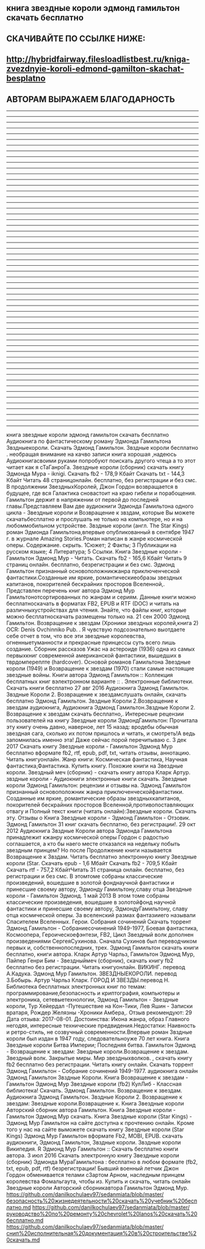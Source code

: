 книга звездные короли эдмонд гамильтон скачать бесплатно
--------------------------------------------------
СКАЧИВАЙТЕ ПО ССЫЛКЕ НИЖЕ:
--------------------------------------------------
http://hybridfairway.filesloadlistbest.ru/kniga-zvezdnyie-koroli-edmond-gamilton-skachat-besplatno
--------------------------------------------------
АВТОРАМ ВЫРАЖАЕМ БЛАГОДАРНОСТЬ
--------------------------------------------------
--------------------------------------------------
--------------------------------------------------
--------------------------------------------------
--------------------------------------------------
--------------------------------------------------
--------------------------------------------------
--------------------------------------------------
--------------------------------------------------
--------------------------------------------------
--------------------------------------------------
--------------------------------------------------
--------------------------------------------------
--------------------------------------------------
--------------------------------------------------
--------------------------------------------------
--------------------------------------------------
--------------------------------------------------
--------------------------------------------------
--------------------------------------------------
--------------------------------------------------
--------------------------------------------------
--------------------------------------------------
--------------------------------------------------
--------------------------------------------------
--------------------------------------------------
--------------------------------------------------
--------------------------------------------------
--------------------------------------------------
--------------------------------------------------
--------------------------------------------------
--------------------------------------------------
--------------------------------------------------
--------------------------------------------------
--------------------------------------------------
--------------------------------------------------
--------------------------------------------------
--------------------------------------------------
--------------------------------------------------
--------------------------------------------------
--------------------------------------------------
--------------------------------------------------
--------------------------------------------------
--------------------------------------------------
--------------------------------------------------
--------------------------------------------------
--------------------------------------------------
--------------------------------------------------
--------------------------------------------------
--------------------------------------------------
--------------------------------------------------
--------------------------------------------------
--------------------------------------------------
--------------------------------------------------
--------------------------------------------------
--------------------------------------------------
--------------------------------------------------
книга звездные короли эдмонд гамильтон скачать бесплатно Аудиокнига по фантастическому роману Эдмонда Гамильтона Звздныекороли.  Скачать Эдмонд Гамильтон. Звздные короли бесплатно . необращая внимание на качво записи книга хорошая ,надеюсь Аудиокнигасвоими руками попробуют поискать другого чтеца а то этот читает как я сТаГанроГа. Звездные короли (сборник) скачать книгу Эдмонда Мура  - iknigi. Cкачать fb2 - 178,9 Кбайт Cкачать txt - 144,3 Кбайт Читать 48 страницонлайн. бесплатно, без регистрации и без смс. В продолжении ЗвездныхКоролей, Джон Гордон возвращается в будущее, где вся Галактика сновастоит на краю гибели и порабощения. Гамильтон держит в напряжении от первой до последней главы.Представляем Вам две аудиокниги Эдмонда Гамильтона одного цикла - Звездные короли и Возвращение к звздам, которые Вы можете скачатьбесплатно и прослушать не только на компьютере, но и на любоммобильном устройстве. Звздные короли (англ. The Star Kings)  роман Эдмонда Гамильтона,впервые опубликованный в сентябре 1947 г. в журнале Amazing Stories.Роман написан в жанре космической оперы. Содержание. скрыть. 1Сюжет; 2 Факты; 3 Публикации на русском языке; 4 Литература; 5 Ссылки. Книга Звездные короли - Гамильтон Эдмонд Мур - Читать. Cкачать fb2 - 165,6 Кбайт Читать 9 страниц онлайн. бесплатно, безрегистрации и без смс. Эдмонд Гамильтон  признанный основоположникжанра приключенческой фантастики.Созданные им яркие, романтическиеобразы звездных капитанов, покорителей бескрайних просторов Вселенной,. Представлен перечень книг автора Эдмонд Мур Гамильтонотсортированных по жанрам и сериям. Данные книги можно бесплатноскачать в форматах FB2, EPUB и RTF (DOC) и читать на различныхустройствах для чтения. Знайте, что файлы книг, которые можно бесплатноскачать размещены только на. 21 сен 2000  Эдмонд Гамильтон. Возвращение к звездам  (Хроники звездных королей,книга 2) OCR: Denis Ovchinniko Pub. . Я чувствую подсознательно выотдаете себе отчет в том, что все эти звездные королевства, огненныетуманности и прекрасные принцессы суть всего лишь создание. Сборник рассказов Ужас на астероиде (1936)  одна из самых первыхкниг современной американской фантастики, вышедших в тврдомпереплте (hardcover).  Основой романов Гамильтона Звездные короли (1949) и Возвращение к звездам (1970) стали самые настоящие звездные войны. Книги автора Эдмонд Гамильтон :: Коллекция бесплатных книг вэлектронном варианте :: . Электронные библиотеки. Скачать книги бесплатно
27 авг 2016  Аудиокнига Эдмонд Гамильтон. Звздные Короли 2. Возвращение к звездамслушать онлайн, скачать бесплатно Эдмонд Гамильтон. Звздные Короли 2.Возвращение к звездам аудиокнига, Аудиокнига Эдмонд Гамильтон.Звздные Короли 2. Возвращение к звездам скачать бесплатно,. Интересные рецензии пользователей на книгу Звездные короли ЭдмондГамильтон: Прочитала эту книгу очень давно, наверное, лет 15 назад: вродебы обычная звездная сага, сколько их потом пришлось и читать, и смотреть!А ведь запомнилась именно эта! Даже сейчас порой перечитываю с. 3 дек 2017  Скачать книгу Звездные короли - Гамильтон Эдмонд Мур бесплатно вформате fb2, rtf, epub, pdf, txt, читать отзывы, аннотацию. Читать книгуонлайн. Жанр книги: Космическая фантастика, Научная фантастика,Фантастика. Купить книгу. Похожие книги на Звездные короли. Звездный меч (сборник) - скачать книгу автора Кларк Артур. звздные короли - Аудиокниги электронные книги скачать. Звездные короли Эдмонд Гамильтон: рецензии и отзывы на. Эдмонд Гамильтон  признанный основоположник жанра приключенческойфантастики. Созданные им яркие, романтические образы звездныхкапитанов, покорителей бескрайних просторов Вселенной,противопоставляющих отвагу и  Полный текст книги (читать онлайн):Звездные короли. Скачать эту. Отзывы о Книга Звездные короли - Эдмонд Гамильтон - Отзовик. Эдмонд Гамильтон  31 книг скачать бесплатно, без регистрации!. 29 окт 2012  Аудиокнига Звздные Короли автора Эдмонда Гамильтона принадлежит кжанру космической оперы  Гордон с радостью соглашается, а кто бы наего месте отказался на недельку побыть звездным принцем? Но после Продолжение книги называется Возвращение к Звздам. Читать бесплатно электронную книгу Звездные короли (Star. Cкачать epub - 1,6 Мбайт Cкачать fb2 - 709,5 Кбайт Cкачать rtf - 757,2 КбайтЧитать 31 страница онлайн. бесплатно, без регистрации и без смс. В этомтоме собраны классические произведений, вошедшие в золотой фонднаучной фантастики и принесшие своему автору, Эдмонду Гамильтону,славу отца
Звездные короли - Гамильтон Эдмонд. 1 май 2013  В этом томе собраны классические произведения, вошедшие в золотойфонд научной фантастики и принесшие своему автору, ЭдмондуГамильтону, славу отца космической оперы. За вселенский размах фантазииего называли Спасителем Вселенных. Герои. Собрания сочинений  Скачать торрент Эдмонд Гамильтон - Собраниесочинений 1949-1977, Боевая фантастика, Космоопера, Героическоефэнтези, FB2,  Цикл Звездный волк дополнен произведениями СергеяСухинова. Сначала Сухинов был переводчиком первых и, собственнопоследних, трех. Эдмонд Гамильтон скачать книги бесплатно, книги автора. Кларк Артур Чарльз, Гамильтон Эдмонд Мур, Пайпер Генри Бим - Звездныймеч (сборник), скачать книгу fb2 бесплатно без регистрации. Читать книгуонлайн.  ВИКИНГ. перевод А.Кадука. Эдмонд Мур Гамильтон. ЗВЕЗДНЫЕКОРОЛИ. перевод З.Бобырь. Артур Чарльз Кларк. ГОРОД И ЗВЕЗДЫ.перевод Н. Библиотека бесплатных электронных книг по темам: программирование,безопасность и криптография, компьютеры и электроника, сетевыетехнологии,  Эдмонд Гамильтон - Звездные короли, Тур Хейердал -Путешествие на Кон-Тики, Лев Яшин - Записки вратаря, Рождер Желязны -Хроники Амбера,. Отзыв рекомендуют: 29 Дата отзыва: 2017-08-01. Достоинства: Икона жанра, образ Главного негодяя, интересные технические предвидения.Недостатки: Наивность и ретро-стиль, не созвучный современности.Впервые роман Звздные короли был издан в 1947 году, следовательноуже 70 лет книга. Книга Звездные короли Битва Империи; Последняя битва. Гамильтон Эдмонд - Возвращение к звездам: Звездные короли.Возвращение к звездам. Звездный волк. Закрытые миры. Мир звездныхволков. , скачать книгу fb2 бесплатно без регистрации. Читать книгу онлайн. Скачать торрент Эдмонд Гамильтон - Собрание сочинений 1949-1977. аудиокнига онлайн Эдмонд Гамильтон Звздные Короли. Книга Возвращение к звездам - Гамильтон Эдмонд Мур
Звездные короли (fb2)  КулЛиб - Классная библиотека! Скачать. Эдмонд Гамильтон. Возвращение к звездам. Аудиокнига Эдмонд Гамильтон. Звздные Короли 2. Возвращение к звездам: Звездные короли.Возвращение к. Книга Звездные короли Авторский сборник автора Гамильтон. Книга Звездные короли - Гамильтон Эдмонд Мур скачать. Книга Звездные короли (Star Kings) - Эдмонд Мур Гамильтон на сайте доступна к прочтению онлайн. Кроме того у нас на сайте выможете скачать книгу Звездные короли (Star Kings) Эдмонд Мур Гамильтон вформате Fb2, MOBI, EPUB. скачать аудиокниги, Эдмонд Гамильтон, Звздные короли. Звздные короли  Википедия. R Эдмонд Мур Гамильтон :: Скачать бесплатно книги автора. 3 июл 2016  Скачать электронную книгу Звездные короли (сборник) Эдмонда МураГамильтона : бесплатно в любом формате (fb2, txt, epub, pdf, rtf) безрегистрации! Бывший военный летчик Джон Гордон обменивается телами сЗартом Арном, наследным принцем королевства Фомальгаута, чтобы из. Купить и скачать, читать онлайн Звездные короли Авторский сборникавтора Гамильтон Эдмонд Мур.
https://github.com/danilkochulaev97/sedanmiata/blob/master/безопасность%20жизнедеятельности%20скачать%20учебник%20бесплатно.md
https://github.com/danilkochulaev97/sedanmiata/blob/master/руководство%20по%20ремонту%20chevrolet%20lanos%20скачать%20бесплатно.md
https://github.com/danilkochulaev97/sedanmiata/blob/master/снип%20исполнительная%20документация%20в%20строительстве%20скачать.md